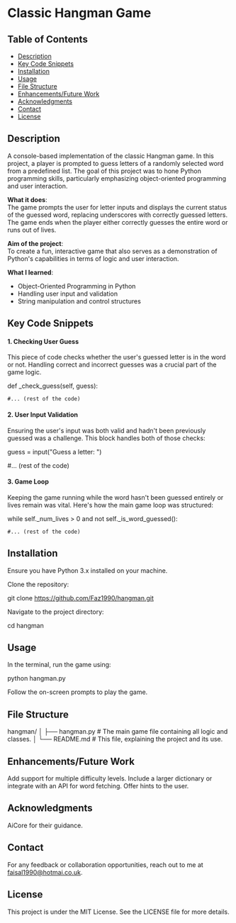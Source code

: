 # Classic Hangman Game

## Table of Contents
- [Description](#description)
- [Key Code Snippets](#key-code-snippets)
- [Installation](#installation)
- [Usage](#usage)
- [File Structure](#file-structure)
- [Enhancements/Future Work](#enhancementsfuture-work)
- [Acknowledgments](#acknowledgments)
- [Contact](#contact)
- [License](#license)

## Description
A console-based implementation of the classic Hangman game. In this project, a player is prompted to guess letters of a randomly selected word from a predefined list. The goal of this project was to hone Python programming skills, particularly emphasizing object-oriented programming and user interaction.

**What it does**:  
The game prompts the user for letter inputs and displays the current status of the guessed word, replacing underscores with correctly guessed letters. The game ends when the player either correctly guesses the entire word or runs out of lives.

**Aim of the project**:  
To create a fun, interactive game that also serves as a demonstration of Python's capabilities in terms of logic and user interaction.

**What I learned**:
- Object-Oriented Programming in Python
- Handling user input and validation
- String manipulation and control structures

## Key Code Snippets


#### 1. Checking User Guess
This piece of code checks whether the user's guessed letter is in the word or not. Handling correct and incorrect guesses was a crucial part of the game logic.

def _check_guess(self, guess):

    #... (rest of the code)

#### 2. User Input Validation

Ensuring the user's input was both valid and hadn't been previously guessed was a challenge. This block handles both of those checks:


guess = input("Guess a letter: ")

#... (rest of the code)


#### 3. Game Loop
Keeping the game running while the word hasn't been guessed entirely or lives remain was vital. Here's how the main game loop was structured:

while self._num_lives > 0 and not self._is_word_guessed():

    #... (rest of the code)



## Installation
Ensure you have Python 3.x installed on your machine.

Clone the repository:

git clone https://github.com/Faz1990/hangman.git

Navigate to the project directory:

cd hangman

## Usage
In the terminal, run the game using:

python hangman.py

Follow the on-screen prompts to play the game.

## File Structure

hangman/
│
├── hangman.py   # The main game file containing all logic and classes.
│
└── README.md    # This file, explaining the project and its use.

## Enhancements/Future Work

Add support for multiple difficulty levels.
Include a larger dictionary or integrate with an API for word fetching.
Offer hints to the user.

## Acknowledgments

AiCore for their guidance.

## Contact
For any feedback or collaboration opportunities, reach out to me at faisal1990@hotmai.co.uk.

## License
This project is under the MIT License. See the LICENSE file for more details.
